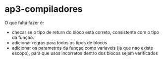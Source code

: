 # ap3-compiladores


O que falta fazer é:
 * checar se o tipo de return do bloco está correto, consistente com o tipo da funçao.
 * adicionar regras para todos os tipos de blocos
 * adicionar os parametros da funçao como variaveis (ja que nao existe escopo), para que usos incorretos dentro dos blocos sejam verificados 
 
